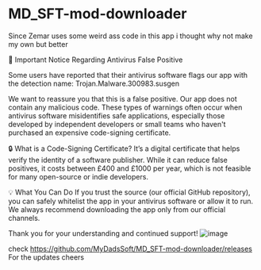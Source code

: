 # MD_SFT-mod-downloader
Since Zemar uses some weird ass code in this app i thought why not make my own but better


📢 Important Notice Regarding Antivirus False Positive

Some users have reported that their antivirus software flags our app with the detection name:
Trojan.Malware.300983.susgen

We want to reassure you that this is a false positive. Our app does not contain any malicious code. These types of warnings often occur when antivirus software misidentifies safe applications, especially those developed by independent developers or small teams who haven't purchased an expensive code-signing certificate.

🔒 What is a Code-Signing Certificate?
It’s a digital certificate that helps verify the identity of a software publisher. While it can reduce false positives, it costs between £400 and £1000 per year, which is not feasible for many open-source or indie developers.

💡 What You Can Do
If you trust the source (our official GitHub repository), you can safely whitelist the app in your antivirus software or allow it to run. We always recommend downloading the app only from our official channels.

Thank you for your understanding and continued support!
![image](https://github.com/user-attachments/assets/1bb3cb31-c1f5-480c-86ec-4eb3ea76c2da)


check https://github.com/MyDadsSoft/MD_SFT-mod-downloader/releases For the updates cheers
